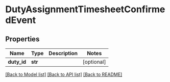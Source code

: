 # DutyAssignmentTimesheetConfirmedEvent

## Properties
Name | Type | Description | Notes
------------ | ------------- | ------------- | -------------
**duty_id** | **str** |  | [optional] 

[[Back to Model list]](../README.md#documentation-for-models) [[Back to API list]](../README.md#documentation-for-api-endpoints) [[Back to README]](../README.md)


